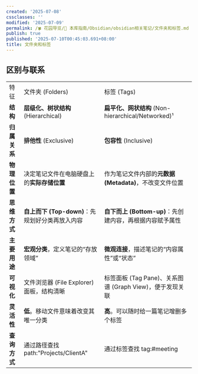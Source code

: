 ```yaml
---
created: '2025-07-08'
cssclasses: ''
modified: '2025-07-09'
permalink: /🍀 花园导览/🧰 本库指南/Obsidian/obsidian相关笔记/文件夹和标签.md
publish: true
published: '2025-07-10T00:45:03.691+08:00'
title: 文件夹和标签
---
```

## 区别与联系

|   |   |   |
|---|---|---|
|特征|文件夹 (Folders)|标签 (Tags)|
|**结构**|**层级化、树状结构** (Hierarchical)|**扁平化、网状结构** (Non-hierarchical/Networked)¹|
|**归属关系**|**排他性** (Exclusive)|**包容性** (Inclusive)|
|**物理位置**|决定笔记文件在电脑硬盘上的**实际存储位置**|作为笔记文件内部的**元数据 (Metadata)**，不改变文件位置|
|**思维方式**|**自上而下 (Top-down)**：先规划好分类再放入内容|**自下而上 (Bottom-up)**：先创建内容，再根据内容赋予属性|
|**主要用途**|**宏观分类**，定义笔记的“存放领域”|**微观连接**，描述笔记的“内容属性”或“状态”|
|**可视化**|文件浏览器 (File Explorer) 面板，结构清晰|标签面板 (Tag Pane)、关系图谱 (Graph View)，便于发现关联|
|**灵活性**|**低**。移动文件意味着改变其唯一分类|**高**。可以随时给一篇笔记增删多个标签|
|**查询方式**|通过路径查找 ⁠path:"Projects/ClientA"|通过标签查找 ⁠tag:#meeting|
